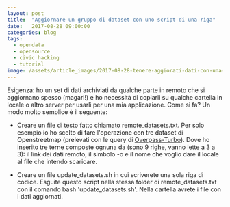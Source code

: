 ```yaml
---
layout: post
title:  "Aggiornare un gruppo di dataset con uno script di una riga"
date:   2017-08-28 09:00:00
categories: blog
tags:
  - opendata
  - opensource
  - civic hacking
  - tutorial
image: /assets/article_images/2017-08-28-tenere-aggiorati-dati-con-una-riga/1.jpeg
---
```


Esigenza: ho un set di dati archiviati da qualche parte in remoto che si aggiornano spesso (magari!) e ho necessità di copiarli su qualche cartella in locale o altro server per usarli per una mia applicazione. Come si fa? Un modo molto semplice è il seguente:

- Creare un file di testo fatto chiamato remote_datasets.txt. Per solo esempio io ho scelto di fare l'operazione con tre dataset di Openstreetmap (prelevati con le query di [Overpass-Turbo](https://overpass-turbo.eu/)). Dove ho inserito tre terne composte ognuna da (sono 9 righe, vanno lette a 3 a 3): il link dei dati remoto, il simbolo -o e il nome che voglio dare il locale al file che intendo scaricare.

- Creare un file update_datasets.sh in cui scriverete una sola riga di codice. Esguite questo script nella stessa folder di remote_datasets.txt con il comando bash 'update_datasets.sh'. Nella cartella avrete i file con i dati aggiornati.

<script src="https://gist.github.com/iltempe/8add8bb847d0d8488f2c6b05b64318cf.js"></script>

